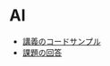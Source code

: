 # AI

- [講義のコードサンプル](https://github.com/Learning-FIT/AI/blob/main/code_sample.md)
- [課題の回答](https://github.com/Learning-FIT/AI/blob/main/answer.md)
